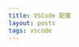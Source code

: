 ```yaml
---
title: VSCode 配置
layout: posts
tags: vscode
---
```


<script src="https://gist.github.com/coder114514/17ae32f754658e2e5a25584cb5877eeb.js"></script>

<script src="https://gist.github.com/coder114514/6f941aaa7e2f4706b7820ba28f656d4c.js"></script>
